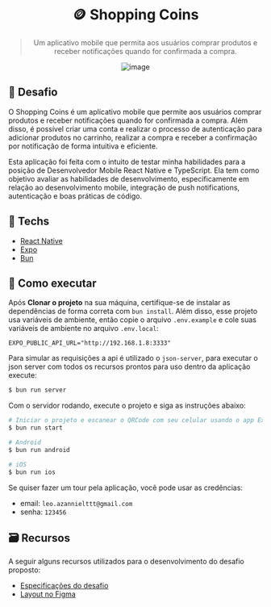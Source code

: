 <div align='center'>
  <h1>
    🪙 Shopping Coins
  </h1>

  > Um aplicativo mobile que permita aos usuários comprar produtos e receber notificações quando for confirmada a compra.

  ![image](https://github.com/user-attachments/assets/68e7c043-d08b-40d5-9876-5dab8ca8d82e)
</div>

## 🎃 Desafio

O Shopping Coins é um aplicativo mobile que permite aos usuários comprar produtos e receber notificações quando for confirmada a compra.
Além disso, é possível criar uma conta e realizar o processo de autenticação para adicionar produtos no carrinho, realizar a compra e receber a confirmação por notificação de forma intuitiva e eficiente.

Esta aplicação foi feita com o intuito de testar minha habilidades para a posição de Desenvolvedor Mobile React Native e TypeScript. Ela tem como objetivo avaliar as habilidades de desenvolvimento, especificamente em relação ao desenvolvimento mobile, integração de push notifications, autenticação e boas práticas de código.

## 🔧 Techs

- [React Native](https://reactnative.dev/)
- [Expo](https://expo.dev/)
- [Bun](https://bun.sh/)

## 🎱 Como executar

Após **Clonar o projeto** na sua máquina, certifique-se de instalar as dependências de forma correta com `bun install`. Além disso, esse projeto usa variáveis de ambiente, então copie o arquivo `.env.example` e cole suas variáveis de ambiente no arquivo `.env.local`:

```.env
EXPO_PUBLIC_API_URL="http://192.168.1.8:3333"
```

Para simular as requisições a api é utilizado o `json-server`, para executar o json server com todos os recursos prontos para uso dentro da aplicação execute:

```bash
$ bun run server
```

Com o servidor rodando, execute o projeto e siga as instruções abaixo:

```bash
# Iniciar o projeto e escanear o QRCode com seu celular usando o app Expo Go
$ bun run start

# Android
$ bun run android

# iOS
$ bun run ios
```

Se quiser fazer um tour pela aplicação, você pode usar as credências:
- email: `leo.azannielttt@gmail.com`
- senha: `123456`

## 🗃️ Recursos

A seguir alguns recursos utilizados para o desenvolvimento do desafio proposto:
- [Especificações do desafio](./.github/desafio-mobile-preco-justo.pdf)
- [Layout no Figma](https://www.figma.com/design/CtXgPGFveEo09aAEIyEKb1/APP---Shopping-Coins?node-id=589-3637&t=EDBJrwWzv3KLUNkZ-1)

